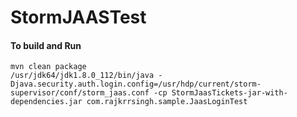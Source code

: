 # StormJAASTest
#### To build and Run
```
mvn clean package
/usr/jdk64/jdk1.8.0_112/bin/java -Djava.security.auth.login.config=/usr/hdp/current/storm-supervisor/conf/storm_jaas.conf -cp StormJaasTickets-jar-with-dependencies.jar com.rajkrrsingh.sample.JaasLoginTest
```
